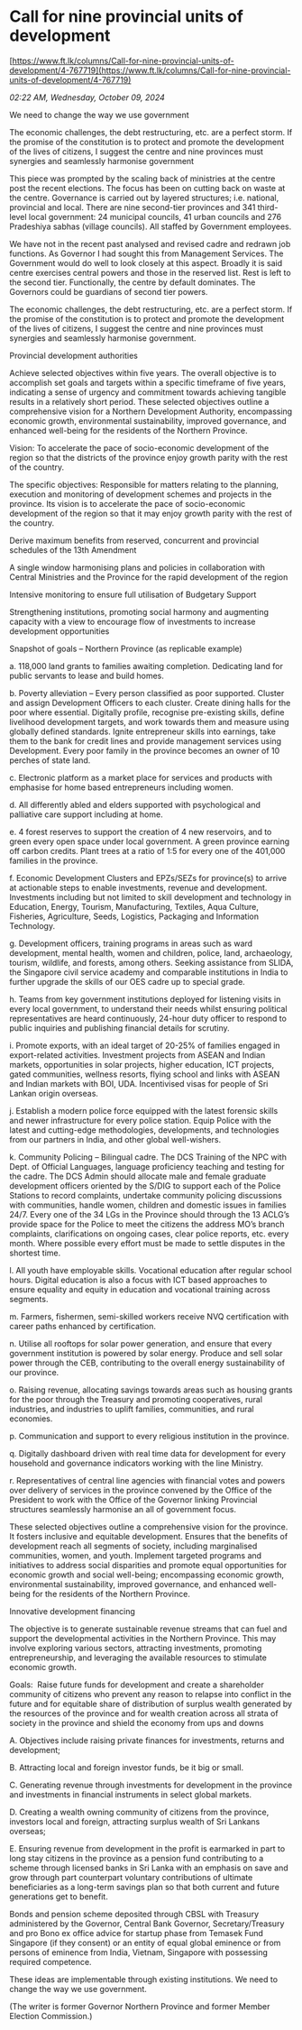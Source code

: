 # Call for nine provincial units of development

[https://www.ft.lk/columns/Call-for-nine-provincial-units-of-development/4-767719](https://www.ft.lk/columns/Call-for-nine-provincial-units-of-development/4-767719)

*02:22 AM, Wednesday, October 09, 2024*

We need to change the way we use government

The economic challenges, the debt restructuring, etc. are a perfect storm. If the promise of the constitution is to protect and promote the development of the lives of citizens, I suggest the centre and nine provinces must synergies and seamlessly harmonise government

This piece was prompted by the scaling back of ministries at the centre post the recent elections. The focus has been on cutting back on waste at the centre. Governance is carried out by layered structures; i.e. national, provincial and local. There are nine second-tier provinces and 341 third-level local government: 24 municipal councils, 41 urban councils and 276 Pradeshiya sabhas (village councils). All staffed by Government employees.

We have not in the recent past analysed and revised cadre and redrawn job functions. As Governor I had sought this from Management Services. The Government would do well to look closely at this aspect. Broadly it is said centre exercises central powers and those in the reserved list. Rest is left to the second tier. Functionally, the centre by default dominates. The Governors could be guardians of second tier powers.

The economic challenges, the debt restructuring, etc. are a perfect storm. If the promise of the constitution is to protect and promote the development of the lives of citizens, I suggest the centre and nine provinces must synergies and seamlessly harmonise government.

Provincial development authorities

Achieve selected objectives within five years. The overall objective is to accomplish set goals and targets within a specific timeframe of five years, indicating a sense of urgency and commitment towards achieving tangible results in a relatively short period. These selected objectives outline a comprehensive vision for a Northern Development Authority, encompassing economic growth, environmental sustainability, improved governance, and enhanced well-being for the residents of the Northern Province.

Vision: To accelerate the pace of socio-economic development of the region so that the districts of the province enjoy growth parity with the rest of the country.

The specific objectives: Responsible for matters relating to the planning, execution and monitoring of development schemes and projects in the province. Its vision is to accelerate the pace of socio-economic development of the region so that it may enjoy growth parity with the rest of the country.

Derive maximum benefits from reserved, concurrent and provincial schedules of the 13th Amendment

A single window harmonising plans and policies in collaboration with Central Ministries and the Province for the rapid development of the region

Intensive monitoring to ensure full utilisation of Budgetary Support

Strengthening institutions, promoting social harmony and augmenting capacity with a view to encourage flow of investments to increase development opportunities

Snapshot of goals – Northern Province (as replicable example)

a. 118,000 land grants to families awaiting completion. Dedicating land for public servants to lease and build homes.

b. Poverty alleviation – Every person classified as poor supported. Cluster and assign Development Officers to each cluster. Create dining halls for the poor where essential. Digitally profile, recognise pre-existing skills, define livelihood development targets, and work towards them and measure using globally defined standards. Ignite entrepreneur skills into earnings, take them to the bank for credit lines and provide management services using Development. Every poor family in the province becomes an owner of 10 perches of state land.

c. Electronic platform as a market place for services and products with emphasise for home based entrepreneurs including women.

d. All differently abled and elders supported with psychological and palliative care support including at home.

e. 4 forest reserves to support the creation of 4 new reservoirs, and to green every open space under local government. A green province earning off carbon credits. Plant trees at a ratio of 1:5 for every one of the 401,000 families in the province.

f. Economic Development Clusters and EPZs/SEZs for province(s) to arrive at actionable steps to enable investments, revenue and development. Investments including but not limited to skill development and technology in Education, Energy, Tourism, Manufacturing, Textiles, Aqua Culture, Fisheries, Agriculture, Seeds, Logistics, Packaging and Information Technology.

g. Development officers, training programs in areas such as ward development, mental health, women and children, police, land, archaeology, tourism, wildlife, and forests, among others. Seeking assistance from SLIDA, the Singapore civil service academy and comparable institutions in India to further upgrade the skills of our OES cadre up to special grade.

h. Teams from key government institutions deployed for listening visits in every local government, to understand their needs whilst ensuring political representatives are heard continuously, 24-hour duty officer to respond to public inquiries and publishing financial details for scrutiny.

i. Promote exports, with an ideal target of 20-25% of families engaged in export-related activities. Investment projects from ASEAN and Indian markets, opportunities in solar projects, higher education, ICT projects, gated communities, wellness resorts, flying school and links with ASEAN and Indian markets with BOI, UDA. Incentivised visas for people of Sri Lankan origin overseas.

j. Establish a modern police force equipped with the latest forensic skills and newer infrastructure for every police station. Equip Police with the latest and cutting-edge methodologies, developments, and technologies from our partners in India, and other global well-wishers.

k. Community Policing – Bilingual cadre. The DCS Training of the NPC with Dept. of Official Languages, language proficiency teaching and testing for the cadre. The DCS Admin should allocate male and female graduate development officers oriented by the S/DIG to support each of the Police Stations to record complaints, undertake community policing discussions with communities, handle women, children and domestic issues in families 24/7. Every one of the 34 LGs in the Province should through the 13 ACLG’s provide space for the Police to meet the citizens the address MO’s branch complaints, clarifications on ongoing cases, clear police reports, etc. every month. Where possible every effort must be made to settle disputes in the shortest time.

l. All youth have employable skills. Vocational education after regular school hours. Digital education is also a focus with ICT based approaches to ensure equality and equity in education and vocational training across segments.

m. Farmers, fishermen, semi-skilled workers receive NVQ certification with career paths enhanced by certification.

n. Utilise all rooftops for solar power generation, and ensure that every government institution is powered by solar energy. Produce and sell solar power through the CEB, contributing to the overall energy sustainability of our province.

o. Raising revenue, allocating savings towards areas such as housing grants for the poor through the Treasury and promoting cooperatives, rural industries, and industries to uplift families, communities, and rural economies.

p. Communication and support to every religious institution in the province.

q. Digitally dashboard driven with real time data for development for every household and governance indicators working with the line Ministry.

r. Representatives of central line agencies with financial votes and powers over delivery of services in the province convened by the Office of the President to work with the Office of the Governor linking Provincial structures seamlessly harmonise an all of government focus.

These selected objectives outline a comprehensive vision for the province. It fosters inclusive and equitable development. Ensures that the benefits of development reach all segments of society, including marginalised communities, women, and youth. Implement targeted programs and initiatives to address social disparities and promote equal opportunities for economic growth and social well-being; encompassing economic growth, environmental sustainability, improved governance, and enhanced well-being for the residents of the Northern Province.

Innovative development financing

The objective is to generate sustainable revenue streams that can fuel and support the developmental activities in the Northern Province. This may involve exploring various sectors, attracting investments, promoting entrepreneurship, and leveraging the available resources to stimulate economic growth.

Goals:  Raise future funds for development and create a shareholder community of citizens who prevent any reason to relapse into conflict in the future and for equitable share of distribution of surplus wealth generated by the resources of the province and for wealth creation across all strata of society in the province and shield the economy from ups and downs

A. Objectives include raising private finances for investments, returns and development;

B. Attracting local and foreign investor funds, be it big or small.

C. Generating revenue through investments for development in the province and investments in financial instruments in select global markets.

D. Creating a wealth owning community of citizens from the province, investors local and foreign, attracting surplus wealth of Sri Lankans overseas;

E. Ensuring revenue from development in the profit is earmarked in part to long stay citizens in the province as a pension fund contributing to a scheme through licensed banks in Sri Lanka with an emphasis on save and grow through part counterpart voluntary contributions of ultimate beneficiaries as a long-term savings plan so that both current and future generations get to benefit.

Bonds and pension scheme deposited through CBSL with Treasury administered by the Governor, Central Bank Governor, Secretary/Treasury and pro Bono ex office advice for startup phase from Temasek Fund Singapore (if they consent) or an entity of equal global eminence or from persons of eminence from India, Vietnam, Singapore with possessing required competence.

These ideas are implementable through existing institutions. We need to change the way we use government.

(The writer is former Governor Northern Province and former Member Election Commission.)

